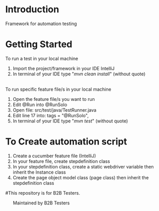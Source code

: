 # Introduction 
Framework for automation testing<br>

# Getting Started
To run a test in your local machine
<ol> 
<li> Import the project/framework in your IDE IntelliJ</li>
<li> In terminal of your IDE type "<i>mvn clean install</i>" (without quote) </li>
</ol>
<br>
To run specific feature file/s in your local machine
<ol> 
<li> Open the feature file/s you want to run</li>
<li> Edit @Run into @RunSolo</li>
<li> Open file: src/test/java/TestRunner.java</li>
<li> Edit line 17 into: tags = "@RunSolo",</li>
<li> In terminal of your IDE type "<i>mvn test</i>" (without quote) </li>
</ol>

# To Create automation script
<ol> 
<li> Create a cucumber feature file (IntelliJ)</li>
<li> In your feature file, create stepdefinition class</li>
<li> In your stepdefinition class, create a static webdriver variable then inherit the Instance class</li>
<li> Create the page object model class (page class) then inherit the stepdefinition class </li>
</ol>

#This repository is for B2B Testers. 
<ol> 
Maintained by B2B Testers
</ol>

